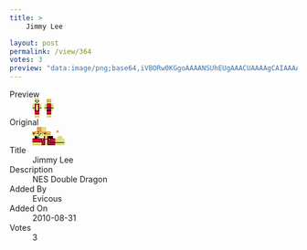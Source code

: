 ```yaml
---
title: >
    Jimmy Lee

layout: post
permalink: /view/364
votes: 3
preview: "data:image/png;base64,iVBORw0KGgoAAAANSUhEUgAAACUAAAAgCAIAAAAaMSbnAAAABnRSTlMA/wD/AP5AXyvrAAABH0lEQVRIie2XUQ6CMAyGO8M92FEaLqInMcST6EVMj9JdRHwYzm4ULCghIf5PrOz3o7Tb0HXdA14Kt8afiK8IiECU4vXxDgaFW6PGpb3K7iAyIxABUY9EtJBKJZd46KiDPjsalsEkZvALWX7et/GCuZXDrjsvRE7zCkyKLJflfSbGtzBNlRqNKc7mGeqt89bIrOeFcHmPPHkgCfO+ZcDA7yl1nfXO0F4ACruSn+yXuWLA6QkKr8hvMVuVtt7X1J/3Wzk5YEB1Pcgul+cXADg374mrbGl7UidNLH+LHRjT5d7rl59/g90oBj/uGhN2yDcdJ+s/VvyiR8ZksefnrS2PMVnse++XvfO27c/vPlss9r3Xb9P9c/j53eto+/9gsD8BxxmBZ1PB6ksAAAAASUVORK5CYII="
---
```

<dl class="side-by-side">
<dt>Preview</dt>
<dd>
    <img class="preview" src="data:image/png;base64,iVBORw0KGgoAAAANSUhEUgAAACUAAAAgCAIAAAAaMSbnAAAABnRSTlMA/wD/AP5AXyvrAAABH0lEQVRIie2XUQ6CMAyGO8M92FEaLqInMcST6EVMj9JdRHwYzm4ULCghIf5PrOz3o7Tb0HXdA14Kt8afiK8IiECU4vXxDgaFW6PGpb3K7iAyIxABUY9EtJBKJZd46KiDPjsalsEkZvALWX7et/GCuZXDrjsvRE7zCkyKLJflfSbGtzBNlRqNKc7mGeqt89bIrOeFcHmPPHkgCfO+ZcDA7yl1nfXO0F4ACruSn+yXuWLA6QkKr8hvMVuVtt7X1J/3Wzk5YEB1Pcgul+cXADg374mrbGl7UidNLH+LHRjT5d7rl59/g90oBj/uGhN2yDcdJ+s/VvyiR8ZksefnrS2PMVnse++XvfO27c/vPlss9r3Xb9P9c/j53eto+/9gsD8BxxmBZ1PB6ksAAAAASUVORK5CYII=">
</dd>
<dt>Original</dt>
<dd>
    <img class="preview" src="data:image/png;base64,iVBORw0KGgoAAAANSUhEUgAAAEAAAAAgCAYAAACinX6EAAABG0lEQVR42u2YAQ7CIAxFOdqO5lE8GjfBDI0CK4VCQcpK8hOzkbG+/hamMYVhn4dDZR+ojPShABSAAlAACmABAOm6CmBagO/FvGrmUkV6zxPqdAC/TMKZpwQcuqMFQACBFUA2uwV7YxCqnjmzlpGRt/kn8997gRuia5lyQctmFQBRxvBmBv7OzmXuAXO6fK3lG0piXQCEwNJS4JAoACO04uEvbnJEy1oD9xN/zRwufT4gWsKSLXkcgMqMTQcwwFF9L7gbgHR32LEEHKeoADAo573hTdYv0qHLAakQEDQflVQAmAO2A9BbAqIBlFxByrYC+AMAjq4v2wH9C1yCqwHAvf22niv6P4bu7gAFIB5A/9/acHPM9Apykx0M4AWeK9U2KyfKjAAAAABJRU5ErkJggg==">
</dd>
<dt>Title</dt>
<dd>Jimmy Lee</dd>
<dt>Description</dt>
<dd>NES Double Dragon</dd>
<dt>Added By</dt>
<dd>Evicous</dd>
<dt>Added On</dt>
<dd>2010-08-31</dd>
<dt>Votes</dt>
<dd>3</dd>
</dl>
